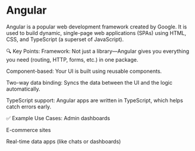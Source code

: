 # Angular

Angular is a popular web development framework created by Google. It is used to build dynamic, single-page web applications (SPAs) using HTML, CSS, and TypeScript (a superset of JavaScript).

🔍 Key Points:
Framework: Not just a library—Angular gives you everything you need (routing, HTTP, forms, etc.) in one package.

Component-based: Your UI is built using reusable components.

Two-way data binding: Syncs the data between the UI and the logic automatically.

TypeScript support: Angular apps are written in TypeScript, which helps catch errors early.

✅ Example Use Cases:
Admin dashboards

E-commerce sites

Real-time data apps (like chats or dashboards)

